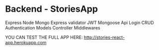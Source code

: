 # Backend - StoriesApp

Express
Node
Mongo
Express validator
JWT
Mongoose
Api
Login
CRUD
Authentication
Models
Controller
Middlewares

YOU CAN TEST THE FULL APP HERE: http://stories-react-app.herokuapp.com
